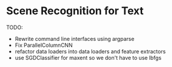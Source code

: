 # Scene Recognition for Text

TODO:
- Rewrite command line interfaces using argparse
- Fix ParallelColumnCNN
- refactor data loaders into data loaders and feature extractors
- use SGDClassifier for maxent so we don't have to use lbfgs
